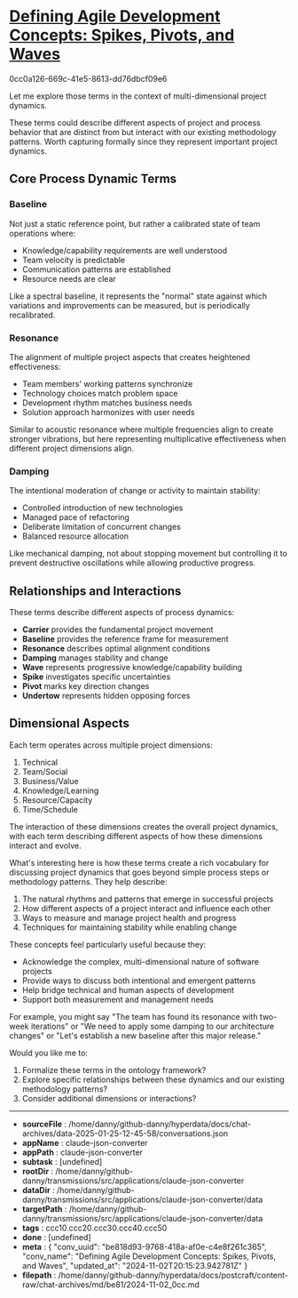 # [Defining Agile Development Concepts: Spikes, Pivots, and Waves](https://claude.ai/chat/be818d93-9768-418a-af0e-c4e8f261c365)

0cc0a126-669c-41e5-8613-dd76dbcf09e6

 Let me explore those terms in the context of multi-dimensional project dynamics.

<antThinking>These terms could describe different aspects of project and process behavior that are distinct from but interact with our existing methodology patterns. Worth capturing formally since they represent important project dynamics.</antThinking>

<antArtifact identifier="process-dynamics" type="text/markdown" title="Project Process Dynamics Terms">

## Core Process Dynamic Terms

### Baseline
Not just a static reference point, but rather a calibrated state of team operations where:
- Knowledge/capability requirements are well understood
- Team velocity is predictable
- Communication patterns are established
- Resource needs are clear

Like a spectral baseline, it represents the "normal" state against which variations and improvements can be measured, but is periodically recalibrated.

### Resonance
The alignment of multiple project aspects that creates heightened effectiveness:
- Team members' working patterns synchronize
- Technology choices match problem space
- Development rhythm matches business needs
- Solution approach harmonizes with user needs

Similar to acoustic resonance where multiple frequencies align to create stronger vibrations, but here representing multiplicative effectiveness when different project dimensions align.

### Damping
The intentional moderation of change or activity to maintain stability:
- Controlled introduction of new technologies
- Managed pace of refactoring
- Deliberate limitation of concurrent changes
- Balanced resource allocation

Like mechanical damping, not about stopping movement but controlling it to prevent destructive oscillations while allowing productive progress.

## Relationships and Interactions

These terms describe different aspects of process dynamics:

- **Carrier** provides the fundamental project movement
- **Baseline** provides the reference frame for measurement
- **Resonance** describes optimal alignment conditions
- **Damping** manages stability and change
- **Wave** represents progressive knowledge/capability building
- **Spike** investigates specific uncertainties
- **Pivot** marks key direction changes
- **Undertow** represents hidden opposing forces

## Dimensional Aspects

Each term operates across multiple project dimensions:

1. Technical
2. Team/Social
3. Business/Value
4. Knowledge/Learning
5. Resource/Capacity
6. Time/Schedule

The interaction of these dimensions creates the overall project dynamics, with each term describing different aspects of how these dimensions interact and evolve.
</antArtifact>

What's interesting here is how these terms create a rich vocabulary for discussing project dynamics that goes beyond simple process steps or methodology patterns. They help describe:

1. The natural rhythms and patterns that emerge in successful projects
2. How different aspects of a project interact and influence each other
3. Ways to measure and manage project health and progress
4. Techniques for maintaining stability while enabling change

These concepts feel particularly useful because they:
- Acknowledge the complex, multi-dimensional nature of software projects
- Provide ways to discuss both intentional and emergent patterns
- Help bridge technical and human aspects of development
- Support both measurement and management needs

For example, you might say "The team has found its resonance with two-week iterations" or "We need to apply some damping to our architecture changes" or "Let's establish a new baseline after this major release."

Would you like me to:
1. Formalize these terms in the ontology framework?
2. Explore specific relationships between these dynamics and our existing methodology patterns?
3. Consider additional dimensions or interactions?

---

* **sourceFile** : /home/danny/github-danny/hyperdata/docs/chat-archives/data-2025-01-25-12-45-58/conversations.json
* **appName** : claude-json-converter
* **appPath** : claude-json-converter
* **subtask** : [undefined]
* **rootDir** : /home/danny/github-danny/transmissions/src/applications/claude-json-converter
* **dataDir** : /home/danny/github-danny/transmissions/src/applications/claude-json-converter/data
* **targetPath** : /home/danny/github-danny/transmissions/src/applications/claude-json-converter/data
* **tags** : ccc10.ccc20.ccc30.ccc40.ccc50
* **done** : [undefined]
* **meta** : {
  "conv_uuid": "be818d93-9768-418a-af0e-c4e8f261c365",
  "conv_name": "Defining Agile Development Concepts: Spikes, Pivots, and Waves",
  "updated_at": "2024-11-02T20:15:23.942781Z"
}
* **filepath** : /home/danny/github-danny/hyperdata/docs/postcraft/content-raw/chat-archives/md/be81/2024-11-02_0cc.md